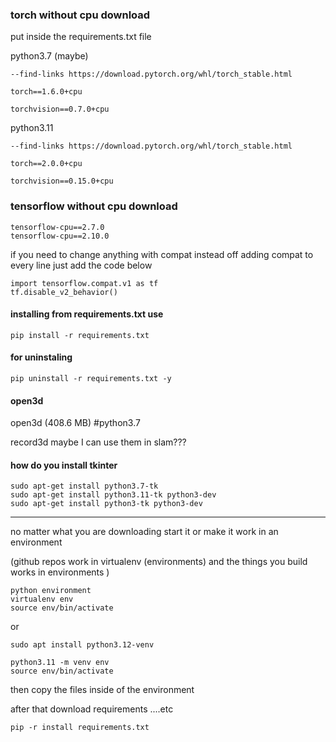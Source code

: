 
### torch without cpu download






put inside the requirements.txt file

python3.7 (maybe)
```
--find-links https://download.pytorch.org/whl/torch_stable.html

torch==1.6.0+cpu

torchvision==0.7.0+cpu
```
python3.11
```
--find-links https://download.pytorch.org/whl/torch_stable.html

torch==2.0.0+cpu

torchvision==0.15.0+cpu
```




### tensorflow without cpu download


```
tensorflow-cpu==2.7.0
tensorflow-cpu==2.10.0
```
if you need to change anything with compat instead off adding compat to every line just add the code below
```
import tensorflow.compat.v1 as tf
tf.disable_v2_behavior()
```
#### installing from requirements.txt use

```
pip install -r requirements.txt
```
#### for uninstaling

```
pip uninstall -r requirements.txt -y
```
#### open3d 

open3d  (408.6 MB) #python3.7

record3d maybe I can use them in slam???



#### how do you install tkinter

```
sudo apt-get install python3.7-tk
sudo apt-get install python3.11-tk python3-dev 
sudo apt-get install python3-tk python3-dev
```

----------------------------

no matter what you are downloading start it or make it work in an environment

(github repos work in virtualenv (environments) and the things you build works in environments )
```
python environment
virtualenv env
source env/bin/activate
```
or 
```
sudo apt install python3.12-venv
```
```
python3.11 -m venv env
source env/bin/activate
```

then copy the files inside of the environment

after that download requirements ....etc
```
pip -r install requirements.txt
```
